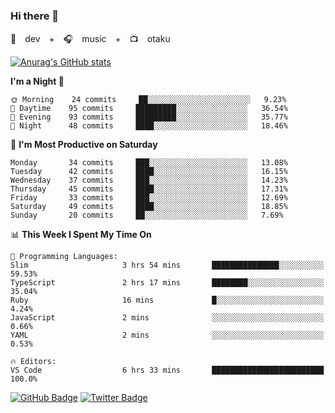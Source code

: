 ### Hi there 👋

🚀　dev　+　🎧　music　+　📺　otaku


[![Anurag's GitHub stats](https://github-readme-stats.vercel.app/api?username=koheitasaka&count_private=true&show_icons=true&theme=monokai)](https://github.com/koheitasaka/github-readme-stats)

<!--START_SECTION:waka-->
**I'm a Night 🦉** 

```text
🌞 Morning    24 commits     ██░░░░░░░░░░░░░░░░░░░░░░░   9.23% 
🌆 Daytime    95 commits     █████████░░░░░░░░░░░░░░░░   36.54% 
🌃 Evening    93 commits     █████████░░░░░░░░░░░░░░░░   35.77% 
🌙 Night      48 commits     ████░░░░░░░░░░░░░░░░░░░░░   18.46%

```
📅 **I'm Most Productive on Saturday** 

```text
Monday       34 commits     ███░░░░░░░░░░░░░░░░░░░░░░   13.08% 
Tuesday      42 commits     ████░░░░░░░░░░░░░░░░░░░░░   16.15% 
Wednesday    37 commits     ███░░░░░░░░░░░░░░░░░░░░░░   14.23% 
Thursday     45 commits     ████░░░░░░░░░░░░░░░░░░░░░   17.31% 
Friday       33 commits     ███░░░░░░░░░░░░░░░░░░░░░░   12.69% 
Saturday     49 commits     ████░░░░░░░░░░░░░░░░░░░░░   18.85% 
Sunday       20 commits     ██░░░░░░░░░░░░░░░░░░░░░░░   7.69%

```


📊 **This Week I Spent My Time On** 

```text
💬 Programming Languages: 
Slim                     3 hrs 54 mins       ███████████████░░░░░░░░░░   59.53% 
TypeScript               2 hrs 17 mins       ████████░░░░░░░░░░░░░░░░░   35.04% 
Ruby                     16 mins             █░░░░░░░░░░░░░░░░░░░░░░░░   4.24% 
JavaScript               2 mins              ░░░░░░░░░░░░░░░░░░░░░░░░░   0.66% 
YAML                     2 mins              ░░░░░░░░░░░░░░░░░░░░░░░░░   0.53%

🔥 Editors: 
VS Code                  6 hrs 33 mins       █████████████████████████   100.0%

```


<!--END_SECTION:waka-->

[![GitHub Badge](https://img.shields.io/badge/GitHub-100000?style=for-the-badge&logo=github&logoColor=white)](https://github.com/koheitasaka)
[![Twitter Badge](https://img.shields.io/badge/Twitter-1DA1F2?style=for-the-badge&logo=twitter&logoColor=white)](https://twitter.com/sleep_asleep_)

